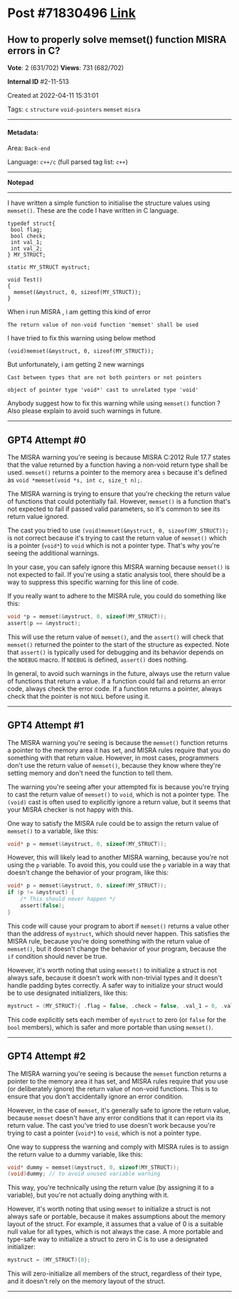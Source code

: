 
# Post \#71830496 [Link](https://stackoverflow.com/questions/71830496/)

## How to properly solve memset() function MISRA errors in C?

**Vote**: 2 (631/702) **Views**: 731 (682/702) 

**Internal ID** \#2-11-513

Created at 2022-04-11 15:31:01

Tags: `c` `structure` `void-pointers` `memset` `misra`

----------

#### Metadata:

Area: `Back-end`

Language: `c++/c` (full parsed tag list: `c++`)

----------

**Notepad**


----------

I have written a simple function to initialise the structure values using `memset()`. These are the code I have written in C language.

```
typedef struct{
 bool flag;
 bool check;
 int val_1;
 int val_2;
} MY_STRUCT;
```


```
static MY_STRUCT mystruct;

void Test()
{
  memset(&mystruct, 0, sizeof(MY_STRUCT)); 
}
```

When i run MISRA , i am getting this kind of error
```
The return value of non-void function 'memset' shall be used
```

I have tried to fix this warning using below method
```
(void)memset(&mystruct, 0, sizeof(MY_STRUCT));
```

But unfortunately, i am getting 2 new warnings
```
Cast between types that are not both pointers or not pointers

object of pointer type 'void*' cast to unrelated type 'void'
```

Anybody suggest how to fix this warning while using `memset()` function ? Also please explain to avoid such warnings in future.


----------
        
## GPT4 Attempt \#0

The MISRA warning you're seeing is because MISRA C:2012 Rule 17.7 states that the value returned by a function having a non-void return type shall be used. `memset()` returns a pointer to the memory area `s` because it's defined as `void *memset(void *s, int c, size_t n);`. 

The MISRA warning is trying to ensure that you're checking the return value of functions that could potentially fail. However, `memset()` is a function that's not expected to fail if passed valid parameters, so it's common to see its return value ignored.

The cast you tried to use `(void)memset(&mystruct, 0, sizeof(MY_STRUCT));` is not correct because it's trying to cast the return value of `memset()` which is a pointer (`void*`) to `void` which is not a pointer type. That's why you're seeing the additional warnings.

In your case, you can safely ignore this MISRA warning because `memset()` is not expected to fail. If you're using a static analysis tool, there should be a way to suppress this specific warning for this line of code.

If you really want to adhere to the MISRA rule, you could do something like this:

```c
void *p = memset(&mystruct, 0, sizeof(MY_STRUCT));
assert(p == &mystruct);
```

This will use the return value of `memset()`, and the `assert()` will check that `memset()` returned the pointer to the start of the structure as expected. Note that `assert()` is typically used for debugging and its behavior depends on the `NDEBUG` macro. If `NDEBUG` is defined, `assert()` does nothing.

In general, to avoid such warnings in the future, always use the return value of functions that return a value. If a function could fail and returns an error code, always check the error code. If a function returns a pointer, always check that the pointer is not `NULL` before using it.

--------

## GPT4 Attempt \#1

The MISRA warning you're seeing is because the `memset()` function returns a pointer to the memory area it has set, and MISRA rules require that you do something with that return value. However, in most cases, programmers don't use the return value of `memset()`, because they know where they're setting memory and don't need the function to tell them.

The warning you're seeing after your attempted fix is because you're trying to cast the return value of `memset()` to `void`, which is not a pointer type. The `(void)` cast is often used to explicitly ignore a return value, but it seems that your MISRA checker is not happy with this.

One way to satisfy the MISRA rule could be to assign the return value of `memset()` to a variable, like this:

```c
void* p = memset(&mystruct, 0, sizeof(MY_STRUCT));
```

However, this will likely lead to another MISRA warning, because you're not using the `p` variable. To avoid this, you could use the `p` variable in a way that doesn't change the behavior of your program, like this:

```c
void* p = memset(&mystruct, 0, sizeof(MY_STRUCT));
if (p != &mystruct) {
    /* This should never happen */
    assert(false);
}
```

This code will cause your program to abort if `memset()` returns a value other than the address of `mystruct`, which should never happen. This satisfies the MISRA rule, because you're doing something with the return value of `memset()`, but it doesn't change the behavior of your program, because the `if` condition should never be true.

However, it's worth noting that using `memset()` to initialize a struct is not always safe, because it doesn't work with non-trivial types and it doesn't handle padding bytes correctly. A safer way to initialize your struct would be to use designated initializers, like this:

```c
mystruct = (MY_STRUCT){ .flag = false, .check = false, .val_1 = 0, .val_2 = 0 };
```

This code explicitly sets each member of `mystruct` to zero (or `false` for the `bool` members), which is safer and more portable than using `memset()`.

--------

## GPT4 Attempt \#2

The MISRA warning you're seeing is because the `memset` function returns a pointer to the memory area it has set, and MISRA rules require that you use (or deliberately ignore) the return value of non-void functions. This is to ensure that you don't accidentally ignore an error condition.

However, in the case of `memset`, it's generally safe to ignore the return value, because `memset` doesn't have any error conditions that it can report via its return value. The cast you've tried to use doesn't work because you're trying to cast a pointer (`void*`) to `void`, which is not a pointer type.

One way to suppress the warning and comply with MISRA rules is to assign the return value to a dummy variable, like this:

```c
void* dummy = memset(&mystruct, 0, sizeof(MY_STRUCT));
(void)dummy; // to avoid unused variable warning
```

This way, you're technically using the return value (by assigning it to a variable), but you're not actually doing anything with it.

However, it's worth noting that using `memset` to initialize a struct is not always safe or portable, because it makes assumptions about the memory layout of the struct. For example, it assumes that a value of 0 is a suitable null value for all types, which is not always the case. A more portable and type-safe way to initialize a struct to zero in C is to use a designated initializer:

```c
mystruct = (MY_STRUCT){0};
```

This will zero-initialize all members of the struct, regardless of their type, and it doesn't rely on the memory layout of the struct.

--------
